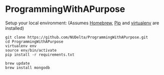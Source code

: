 ProgrammingWithAPurpose
=======================

Setup your local environment:
(Assumes [Homebrew](http://brew.sh/), [Pip](https://pip.pypa.io/en/latest/installing.html) and [virtualenv](http://virtualenv.readthedocs.org/en/latest/virtualenv.html#installation) are installed)

```
git clone https://github.com/NUDelta/ProgrammingWithAPurpose.git
cd ProgrammingWithAPurpose
virtualenv env
source env/bin/activate
pip install -r requirements.txt

brew update
brew install mongodb
```


